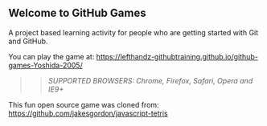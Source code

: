 ## Welcome to GitHub Games

A project based learning activity for people who are getting started with Git and GitHub.

You can play the game at: https://lefthandz-githubtraining.github.io/github-games-Yoshida-2005/

>> _*SUPPORTED BROWSERS*: Chrome, Firefox, Safari, Opera and IE9+_

This fun open source game was cloned from: https://github.com/jakesgordon/javascript-tetris
